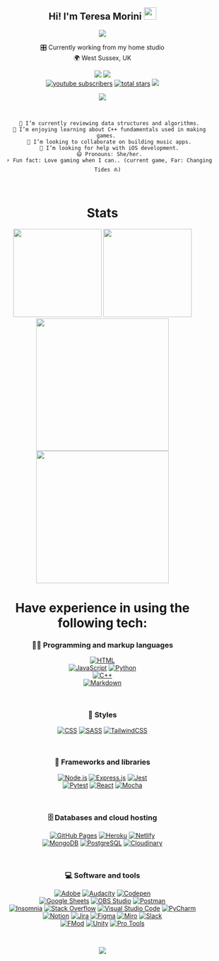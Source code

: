 <h2 align="center">
Hi! I'm Teresa Morini <img src="https://media.giphy.com/media/hvRJCLFzcasrR4ia7z/giphy.gif" width="28">
</h2>
  
<!-- Typing SVG by DenverCoder1 - https://github.com/DenverCoder1/readme-typing-svg -->
<div align="center">
  <img src="https://readme-typing-svg.herokuapp.com?color=6341F7&lines=Junior+Software+Developer+;Based+in+the+UK+%F0%9F%87%AC%F0%9F%87%A7&center=true&width=440&height=45&color=f75c7e&vCenter=true&size=22"
</div>

 🎛 Currently working from my home studio<br>
 🌍 West Sussex, UK 


<!-- Social icons section -->
<!-- <p align="center">
  <a href="https://www.youtube.com/c/teresamorini"><img width="32px" alt="Youtube" title="Youtube" src="https://i.imgur.com/qiXu7b2.png"></a>
  &#8287;&#8287;&#8287;&#8287;&#8287;
  <a href="https://www.codewars.com/users/tjmcodes" alt="Dev Pro Tips Discussion & Support Server"><img width="40px" src="https://i.ibb.co/7NPNwRq/codewars.jpg" alt="codewars"></a>
  &#8287;&#8287;&#8287;&#8287;&#8287;
  <a href="https://tmsd.itch.io/"><img width="32px" alt="itch.io" title="Island Girl" src="https://i.ibb.co/fqrHCxR/Itchio.png" alt="Itchio"/></a>
</p>
 -->
  


<!-- Social badges section -->
<p align="center">
  
 <a href="https://tjmcodes.github.io" target="_blank">
    <img src="https://img.shields.io/badge/-portfolio-magenta?style=for-the-badge&logo=Blackberry&logoColor=black"></a>
 <a href="https://www.github.com/tjmcodes/" target="_blank">
    <img src="https://img.shields.io/badge/-github-junglegreen?style=for-the-badge&logo=GitHub&logoColor=black"></a>
<br>

 <a href="https://www.youtube.com/c/teresamorini?sub_confirmation=1">
    <img alt="youtube subscribers" title="Subscribe to my YouTube channel" src="https://custom-icon-badges.herokuapp.com/youtube/channel/subscribers/UCZwzVpDT9XioSevj2pCHJgw?color=%23E05D44&label=youtube&logo=video&logoColor=white&style=for-the-badge&labelColor=CE4630"></a>
  <a href="https://github.com/tjmcodes?tab=repositories&sort=stargazers">
    <img alt="total stars" title="Total stars on GitHub" src="https://custom-icon-badges.herokuapp.com/github/stars/tjmcodes?color=55960c&style=for-the-badge&labelColor=488207&logo=star"/></a>
 <a href="https://linkedin.com/in/teresamorini">
<img src="https://img.shields.io/badge/LinkedIn-0077B5?style=for-the-badge&logo=linkedin&logoColor=white"></a>

  
  
  ![](https://visitor-badge.glitch.me/badge?page_id=tjmcodes.tjmcodes)
</p>

</br>
  
<div align="center">
  <ul>

     🔭 I’m currently reviewing data structures and algorithms.
     🌱 I’m enjoying learning about C++ fundamentals used in making games. 
     👯 I’m looking to collaborate on building music apps.
     🤔 I’m looking for help with iOS development.
     😄 Pronouns: She/her.
     ⚡ Fun fact: Love gaming when I can.. (current game, Far: Changing Tides ⛵️)

  </ul>
 </div>
<br>

<div align="center">

<!-- Stats -->
  
# Stats

<img height="200em" src="https://activity-graph.herokuapp.com/graph?username=tjmcodes&theme=vue-dark">


<img height="200em" src="https://github-readme-stats.vercel.app/api/top-langs/?username=tjmcodes&theme=vue-dark&custom_title=Languages">
<img height="300em" src="https://wakatime.com/share/@tjmcodes/44fbacc0-c769-4f2b-8b8f-a6810a9cb4b8.svg"></img> 
<img height="300em" src="https://wakatime.com/share/@tjmcodes/67afd786-d7bb-4887-b90e-dbb2057e3726.svg"></img> 
</br>

# Have experience in using the following tech: 

### 👨‍💻 Programming and markup languages

<p>
    <a href="https://github.com/search?q=user%tjmcodes+language%3Ahtml"><img alt="HTML" src="https://img.shields.io/badge/HTML-E34F26.svg?logo=html5&logoColor=white"></a>
    </br>
    <a href="https://github.com/search?q=user%tjmcodes+language%3Ajavascript"><img alt="JavaScript" src="https://img.shields.io/badge/JavaScript-F7DF1E.svg?logo=javascript&logoColor=black"></a>
    <a href="https://github.com/search?q=user%tjmcodes+language%3Apython"><img alt="Python" src="https://img.shields.io/badge/Python-14354C.svg?logo=python&logoColor=white"></a>
    </br>
    <a href="https://github.com/search?q=user%tjmcodes+language%3C++"><img alt="C++" src="https://img.shields.io/badge/C++-white.svg?logo=c%2B%2B&logoColor=00599C"></a>
    </br>
    <a href="https://github.com/search?q=user%tjmcodes+language%3Amarkdown"><img alt="Markdown" src="https://img.shields.io/badge/Markdown-000000.svg?logo=markdown&logoColor=white"></a> 
    
</p>

</br>

### 🎨 Styles

<p>
  <a href="https://github.com/search?q=user%tjmcodes+language%3Acss"><img alt="CSS" src="https://img.shields.io/badge/CSS-1572B6.svg?logo=css3&logoColor=white"></a>
  <a href="https://github.com/search?q=user%tjmcodes+language%3Asass"><img alt="SASS" src="https://img.shields.io/badge/Sass-hotpink.svg?logo=SASS&logoColor=white"></a>
  <a href="https://github.com/search?q=user%tjmcodes+language%3Atailwindcss"><img alt="TailwindCSS" src="https://img.shields.io/badge/TailwindCSS-06B6D4.svg?logo=TailwindCSS&logoColor=white"></a>
 
</p>

</br>
  
### 🧰 Frameworks and libraries

<p>
  <a href="https://github.com/search?q=user%tjmcodes+language%3Ajavascript"><img alt="Node.js" src="https://img.shields.io/badge/Node.js-43853D.svg?logo=node.js&logoColor=white"></a> 
  <a href="#"><img alt="Express.js" src="https://img.shields.io/badge/Express.js-404d59.svg?logo=express&logoColor=white"></a>
  <a href="#"><img alt="Jest" src="https://img.shields.io/badge/Jest-C21325.svg?logo=jest&logoColor=white"></a>
  </br>
  <a href="#"><img alt="Pytest" src="https://img.shields.io/badge/Pytest-0A9EDC.svg?logo=pytest&logoColor=white"></a>
  <a href="#"><img alt="React" src="https://img.shields.io/badge/React-20232a.svg?logo=react&logoColor=%2361DAFB"></a>   
  <a href="#"><img alt="Mocha" src="https://img.shields.io/badge/Mocha-866344.svg?logo=mocha&logoColor=white"></a>
 
</p>

</br>

### 🗄️ Databases and cloud hosting

<p>
    <a href="#"><img alt="GitHub Pages" src="https://img.shields.io/badge/GitHub%20Pages-327FC7.svg?logo=github&logoColor=white"></a>
    <a href="#"><img alt="Heroku" src="https://img.shields.io/badge/Heroku-430098.svg?logo=heroku&logoColor=white"></a>
    <a href="#"><img alt="Netlify" src="https://img.shields.io/badge/Netlify-white.svg?logo=netlify&logoColor=#32B4B9"></a>
    </br>
    <a href="#"><img alt="MongoDB" src ="https://img.shields.io/badge/MongoDB-4ea94b.svg?logo=mongodb&logoColor=white"></a>
    <a href="#"><img alt="PostgreSQL" src ="https://img.shields.io/badge/PostgreSQL-316192.svg?logo=postgresql&logoColor=white"></a>
    <a href="#"><img alt="Cloudinary" src ="https://img.shields.io/badge/Cloudinary-F2F2F2?logo=cloudinary&logoColor=white"></a>
</p>

</br>

### 💻 Software and tools

<p>
    <a href="#"><img alt="Adobe" src="https://img.shields.io/badge/Adobe-FF0000.svg?logo=adobe&logoColor=white"></a>
    <a href="#"><img alt="Audacity" src="https://img.shields.io/badge/-Audacity-0000CC?logo=audacity&logoColor=white"></a>
    <a href="#"><img alt="Codepen" src="https://img.shields.io/badge/Codepen-000000.svg?logo=codepen&logoColor=white"></a>
    </br>
    <a href="#"><img alt="Google Sheets" src="https://img.shields.io/badge/Google%20Sheets-34A853.svg?logo=google%20sheets&logoColor=white"></a>
    <a href="#"><img alt="OBS Studio" src="https://img.shields.io/badge/-OBS%20Studio-302E31?logo=obs-studio&logoColor=white"></a>
    <a href="#"><img alt="Postman" src="https://img.shields.io/badge/Postman-FF6C37?logo=postman&logoColor=white"></a>
    </br>
    <a href="#"><img alt="Insomnia" src="https://img.shields.io/badge/Insomnia-FFFFFF?logo=insomnia&logoColor=blueviolet"></a>
    <a href="#"><img alt="Stack Overflow" src="https://img.shields.io/badge/-Stack%20Overflow-FE7A16?logo=stack-overflow&logoColor=white"></a>
    <a href="#"><img alt="Visual Studio Code" src="https://img.shields.io/badge/Visual%20Studio%20Code-0078d7.svg?logo=visual-studio-code&logoColor=white"></a>
    <a href="#"><img alt="PyCharm" src="https://img.shields.io/badge/PyCharm-000000.svg?logo=pycharm&logoColor=white"></a>
    </br>
    <a href="#"><img alt="Notion" src="https://img.shields.io/badge/Notion-010101.svg?logo=notion&logoColor=white"></a>
    <a href="#"><img alt="Jira" src="https://img.shields.io/badge/Jira-2584FF.svg?logo=jira&logoColor=white"></a>
    <a href="#"><img alt="Figma" src="https://img.shields.io/badge/Figma-F24E1E.svg?logo=figma&logoColor=white"></a>
    <a href="#"><img alt="Miro" src="https://img.shields.io/badge/Miro-F6C904?logo=miro&logoColor=#F6C904"></a>
    <a href="#"><img alt="Slack" src="https://img.shields.io/badge/Slack-blueviolet?logo=slack&logoColor=FFFFFF"></a>
    </br>
    <a href="#"><img alt="FMod" src="https://img.shields.io/badge/FMod-000000?logo=fmod&logoColor=FFFFFF"></a>
    <a href="#"><img alt="Unity" src="https://img.shields.io/badge/Unity-FFFFFF?logo=Unity&logoColor=000000"></a>
    <a href="#"><img alt="Pro Tools" src="https://img.shields.io/badge/Pro-Tools-7ACB10?logo=Pro-Tools&logoColor=white"></a>
    
</p>


</br>

![](https://visitor-badge.glitch.me/badge?page_id=tjmcodes.tjmcodes)

</div>

